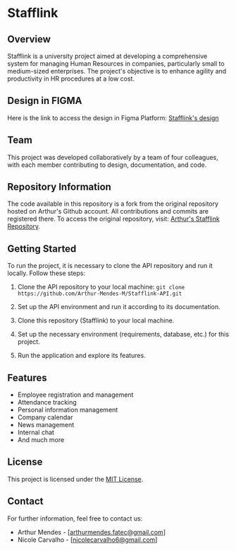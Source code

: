 # Stafflink

## Overview
Stafflink is a university project aimed at developing a comprehensive system for managing Human Resources in companies, particularly small to medium-sized enterprises. The project's objective is to enhance agility and productivity in HR procedures at a low cost.

## Design in FIGMA
Here is the link to access the design in Figma Platform: [Stafflink's design](https://www.figma.com/file/BWM5dOjlo7eHIRDRPfzsiA/Projeto-Integrador---Stafflink?type=design&node-id=6%3A7&mode=design&t=DY6DiXTeDXW8VeJq-1) 

## Team
This project was developed collaboratively by a team of four colleagues, with each member contributing to design, documentation, and code.

## Repository Information
The code available in this repository is a fork from the original repository hosted on Arthur's Github account. All contributions and commits are registered there. To access the original repository, visit: [Arthur's Stafflink Repository](https://github.com/Arthur-Mendes-M/Stafflink.git).

## Getting Started
To run the project, it is necessary to clone the API repository and run it locally. Follow these steps:

1. Clone the API repository to your local machine:
``` git clone https://github.com/Arthur-Mendes-M/Stafflink-API.git ```

2. Set up the API environment and run it according to its documentation.

3. Clone this repository (Stafflink) to your local machine.

4. Set up the necessary environment (requirements, database, etc.) for this project.

5. Run the application and explore its features.

## Features
- Employee registration and management
- Attendance tracking
- Personal information management
- Company calendar
- News management
- Internal chat
- And much more

## License
This project is licensed under the [MIT License](LICENSE).

## Contact
For further information, feel free to contact us:
- Arthur Mendes - [arthurmendes.fatec@gmail.com]
- Nicole Carvalho - [nicolecarvalho6@gmail.com]

